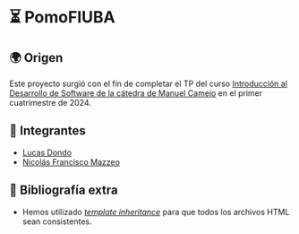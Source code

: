 # ⏳ PomoFIUBA
## 🌍 Origen
Este proyecto surgió con el fin de completar el TP del curso [Introducción al Desarrollo de Software de la cátedra de Manuel Camejo](https://intro-camejo.github.io/web/) en el primer cuatrimestre de 2024.
## 👥 Integrantes
- [Lucas Dondo](https://github.com/LucasDondo)
- [Nicolás Francisco Mazzeo](https://github.com/ElMalditoNINE9)
## 🔗 Bibliografía extra
- Hemos utilizado _[template inheritance](https://flask.palletsprojects.com/en/latest/patterns/templateinheritance)_ para que todos los archivos HTML sean consistentes.
